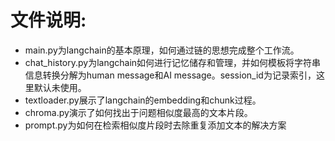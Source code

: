 # 文件说明:


* main.py为langchain的基本原理，如何通过链的思想完成整个工作流。  
* chat_history.py为langchain如何进行记忆储存和管理，并如何模板将字符串信息转换分解为human message和AI message。session_id为记录索引，这里默认未使用。  
* textloader.py展示了langchain的embedding和chunk过程。  
* chroma.py演示了如何找出于问题相似度最高的文本片段。  
* prompt.py为如何在检索相似度片段时去除重复添加文本的解决方案
